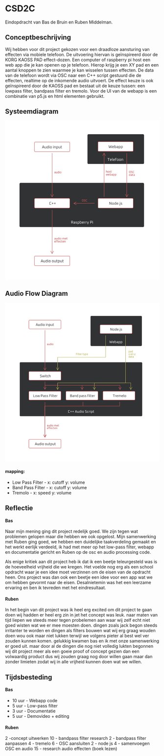 # CSD2C
Eindopdracht van Bas de Bruin en Ruben Middelman.

## Conceptbeschrijving

Wij hebben voor dit project gekozen voor een draadloze aansturing van effecten via mobiele telefoon. De uitvoering hiervan is geïnspireerd door de KORG KAOSS PAD effect-dozen.
Een computer of raspberry pi host een web app die je kan openen op je telefoon. Hierop krijg je een XY pad en een aantal knoppen te zien waarmee je kan wisselen tussen effecten.
De data van de telefoon wordt via OSC naar een C++ script gestuurd die de effecten, realtime op de inkomende audio uitvoert.
De effect keuze is ook geïnspireerd door de KAOSS pad en bestaat uit de keuze tussen: een lowpass filter, bandpass filter en tremolo.
Voor de UI van de webapp is een combinatie van p5.js en html elementen gebruikt.

## Systeemdiagram

![](docs/SysteemDiagram.jpg)

## Audio Flow Diagram

![](docs/AudioFlowDiagram.jpg)
#### mapping:
* Low Pass Filter - x: cutoff y: volume
* Band Pass Filter - x: cutoff y: volume
* Tremolo - x: speed y: volume

## Reflectie

#### Bas
Naar mijn mening ging dit project redelijk goed. We zijn tegen wat problemen gelopen maar die hebben we ook opgelost.
Mijn samenwerking met Ruben ging goed, we hebben een duidelijke taakverdeling gemaakt en het werkt eerlijk verdeeld, ik had met meer op het low-pass filter, webapp en documentatie gericht en Ruben op de osc en audio processing code.

Als enige kritiek aan dit project heb ik dat ik een beetje teleurgesteld was is de hoeveelheid vrijheid die we kregen. Het voelde nog erg als een school opdracht waar je een idee moet verzinnen om de eisen van de opdracht heen. Ons project was dan ook een beetje een idee voor een app wat we om hebben gevormt naar de eisen. Desalnietemin was het een leerzame ervaring en ben ik tevreden met het eindresultaat.

#### Ruben
In het begin van dit project was ik heel erg excited om dit project te gaan doen wij hadden er heel erg zin in jet het concept was leuk. naar maten van tijd liepen we steeds meer tegen probelemen aan waar wij zelf echt niet goed wisten wat we er mee moesten doen. dingen zoals jack begon steeds irritanter te worden en dingen als filters bouwen wat wij erg graag wouden doen wou ook maar niet lukken terwijl we volgens pieter al best wel ver zouden kunnen komen. gelukkig kwamen bas en ik met onze samenwerking er goed uit. maar door al de dingen die nog niet volledig lukten begonnen wij dit project meer als een goeie proof of concept gezien dan een volwaardig product dus wij zouden graag nog door willen gaan maar dan zonder limieten zodat wij in alle vrijheid kunnen doen wat we willen.

## Tijdsbesteding

#### Bas
* 10 uur - Webapp code
* 5 uur - Low-pass filter
* 3 uur - Documentatie
* 5 uur - Demovideo + editing

#### Ruben
 2 -concept uitwerken
 10 - bandpass filter research
 2 - bandpass filter aanpassen
 4 - tremelo
 6 - OSC aansluiten
 2 - node js
 4 - samenvoegen OSC en audio
 15 - research audio effecten (boek lezen)

